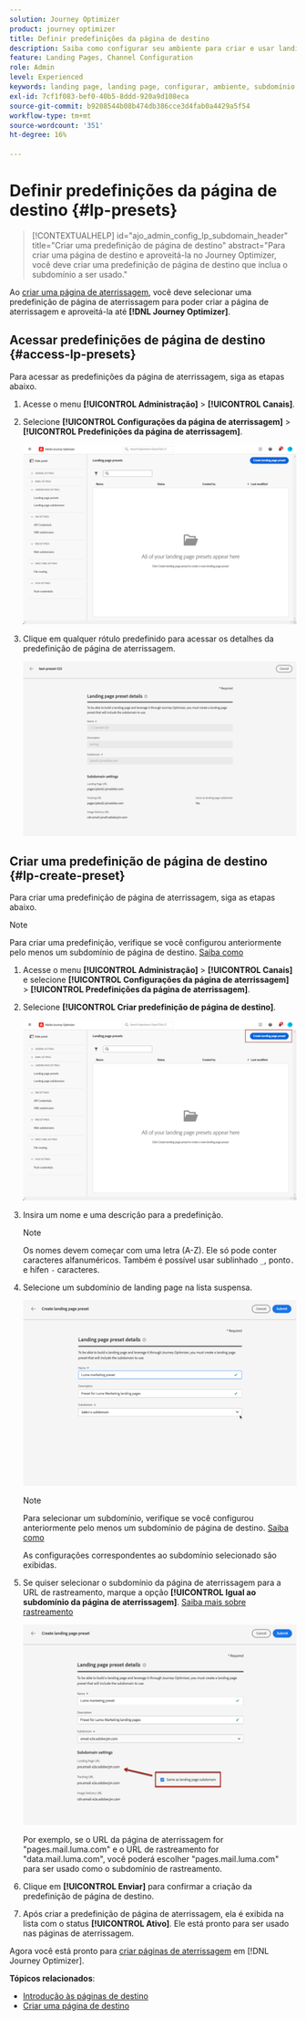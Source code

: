 ```yaml
---
solution: Journey Optimizer
product: journey optimizer
title: Definir predefinições da página de destino
description: Saiba como configurar seu ambiente para criar e usar landing pages com o Journey Optimizer
feature: Landing Pages, Channel Configuration
role: Admin
level: Experienced
keywords: landing page, landing page, configurar, ambiente, subdomínio, predefinições
exl-id: 7cf1f083-bef0-40b5-8ddd-920a9d108eca
source-git-commit: b9208544b08b474db386cce3d4fab0a4429a5f54
workflow-type: tm+mt
source-wordcount: '351'
ht-degree: 16%

---
```


# Definir predefinições da página de destino {#lp-presets}

>[!CONTEXTUALHELP]
>id="ajo_admin_config_lp_subdomain_header"
>title="Criar uma predefinição de página de destino"
>abstract="Para criar uma página de destino e aproveitá-la no Journey Optimizer, você deve criar uma predefinição de página de destino que inclua o subdomínio a ser usado."

Ao [criar uma página de aterrissagem](../landing-pages/create-lp.md#create-a-lp), você deve selecionar uma predefinição de página de aterrissagem para poder criar a página de aterrissagem e aproveitá-la até **[!DNL Journey Optimizer]**.

## Acessar predefinições de página de destino {#access-lp-presets}

Para acessar as predefinições da página de aterrissagem, siga as etapas abaixo.

1. Acesse o menu **[!UICONTROL Administração]** > **[!UICONTROL Canais]**.

1. Selecione **[!UICONTROL Configurações da página de aterrissagem]** > **[!UICONTROL Predefinições da página de aterrissagem]**.

   ![](assets/lp_presets-access.png)

1. Clique em qualquer rótulo predefinido para acessar os detalhes da predefinição de página de aterrissagem.

   ![](assets/lp_preset-details.png)

## Criar uma predefinição de página de destino {#lp-create-preset}

Para criar uma predefinição de página de aterrissagem, siga as etapas abaixo.

>[!NOTE]
>
>Para criar uma predefinição, verifique se você configurou anteriormente pelo menos um subdomínio de página de destino. [Saiba como](lp-subdomains.md)

1. Acesse o menu **[!UICONTROL Administração]** > **[!UICONTROL Canais]** e selecione **[!UICONTROL Configurações da página de aterrissagem]** > **[!UICONTROL Predefinições da página de aterrissagem]**.

1. Selecione **[!UICONTROL Criar predefinição de página de destino]**.

   ![](assets/lp_create-preset-temp.png)

1. Insira um nome e uma descrição para a predefinição.

   >[!NOTE]
   >
   > Os nomes devem começar com uma letra (A-Z). Ele só pode conter caracteres alfanuméricos. Também é possível usar sublinhado `_`, ponto`.` e hífen `-` caracteres.

1. Selecione um subdomínio de landing page na lista suspensa.

   ![](assets/lp_preset-subdomain.png)

   >[!NOTE]
   >
   >Para selecionar um subdomínio, verifique se você configurou anteriormente pelo menos um subdomínio de página de destino. [Saiba como](#lp-subdomains)

   As configurações correspondentes ao subdomínio selecionado são exibidas.

1. Se quiser selecionar o subdomínio da página de aterrissagem para a URL de rastreamento, marque a opção **[!UICONTROL Igual ao subdomínio da página de aterrissagem]**. [Saiba mais sobre rastreamento](../email/message-tracking.md)

   ![](assets/lp_preset-subdomain-settings-same.png)

   Por exemplo, se o URL da página de aterrissagem for &quot;pages.mail.luma.com&quot; e o URL de rastreamento for &quot;data.mail.luma.com&quot;, você poderá escolher &quot;pages.mail.luma.com&quot; para ser usado como o subdomínio de rastreamento.

1. Clique em **[!UICONTROL Enviar]** para confirmar a criação da predefinição de página de destino. <!--You can also save the preset as draft and resume its configuration later on.-->

   <!--![](assets/lp_preset-subdomain-settings-submit.png)-->

1. Após criar a predefinição de página de aterrissagem, ela é exibida na lista com o status **[!UICONTROL Ativo]**. Ele está pronto para ser usado nas páginas de aterrissagem.

Agora você está pronto para [criar páginas de aterrissagem](../landing-pages/create-lp.md) em [!DNL Journey Optimizer].
<!--
>[!NOTE]
>
>Learn how to create channel configurations for push notifications and emails in [this section](channel-surfaces.md).-->

**Tópicos relacionados**:

* [Introdução às páginas de destino](../landing-pages/get-started-lp.md)
* [Criar uma página de destino](../landing-pages/create-lp.md#create-a-lp)
